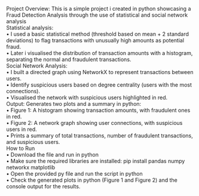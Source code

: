 Project Overview: This is a simple project i created in python showcasing a Fraud Detection Analysis through the use of statistical and social network analysis
<br>
Statistical analysis:
<br>
•	I used a basic statistical method (threshold based on mean + 2 standard deviations) to flag transactions with unusually high amounts as potential fraud.
<br>
•	Later i visualised the distribution of transaction amounts with a histogram, separating the normal and fraudulent transactions.
<br>
Social Network Analysis:
<br>
•	I built a directed graph using NetworkX to represent transactions between users.
<br>
•	Identify suspicious users based on degree centrality (users with the most connections).
<br>
•	Visualised the network with suspicious users highlighted in red.
<br>
Output: Generates two plots and a summary in python:
<br>
•	Figure 1: A histogram showing transaction amounts, with fraudulent ones in red.
<br>
•	Figure 2: A network graph showing user connections, with suspicious users in red.
<br>
•	Prints a summary of total transactions, number of fraudulent transactions, and suspicious users.
<br>
How to Run
<br>
•	Download the file and run in python
<br>
•	Make sure the required libraries are installed: pip install pandas numpy networkx matplotlib
<br>
•	Open the provided py file and run the script in python
<br>
•	Check the generated plots in python (Figure 1 and Figure 2) and the console output for the results.

